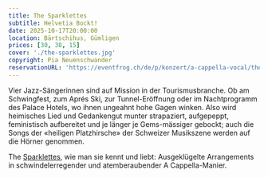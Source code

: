 ```yaml
---
title: The Sparklettes
subtitle: Helvetia Bockt!
date: 2025-10-17T20:00:00
location: Bärtschihus, Gümligen
prices: [30, 38, 15]
cover: './the-sparklettes.jpg'
copyright: Pia Neuenschwander
reservationURL: 'https://eventfrog.ch/de/p/konzert/a-cappella-vocal/the-sparklettes-helvetia-bockt-7285336802881190926.html'
---
```


Vier Jazz-Sängerinnen sind auf Mission in der Tourismusbranche. Ob am Schwingfest, zum Aprés Ski, zur Tunnel-Eröffnung oder im Nachtprogramm des Palace Hotels, wo ihnen ungeahnt hohe Gagen winken. Also wird heimisches Lied und Gedankengut munter strapaziert, aufgepeppt, feministisch aufbereitet und je länger je Gems-mässiger gebockt; auch die Songs der «heiligen Platzhirsche» der Schweizer Musikszene werden auf die Hörner genommen.

The [Sparklettes](https://sparklettes.ch), wie man sie kennt und liebt: Ausgeklügelte Arrangements in schwindelerregender und atemberaubender A Cappella-Manier.
